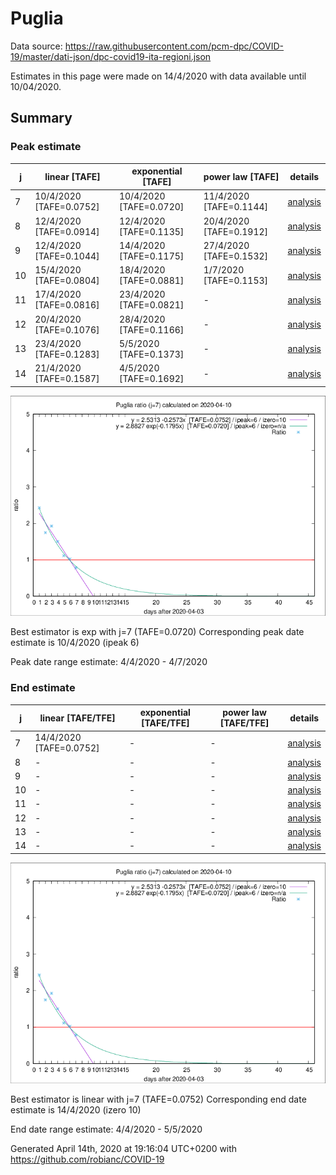 # Puglia


Data source: https://raw.githubusercontent.com/pcm-dpc/COVID-19/master/dati-json/dpc-covid19-ita-regioni.json

Estimates in this page were made on 14/4/2020 with data available until 10/04/2020.


## Summary 

### Peak estimate 
|j|linear [TAFE]|exponential [TAFE]|power law [TAFE]|details|
|---|----|-----------|---------|-------|
|7|10/4/2020 [TAFE=0.0752]|10/4/2020 [TAFE=0.0720]|11/4/2020 [TAFE=0.1144]|[analysis](COVID-19_puglia_j7_2020-04-10.md)|
|8|12/4/2020 [TAFE=0.0914]|12/4/2020 [TAFE=0.1135]|20/4/2020 [TAFE=0.1912]|[analysis](COVID-19_puglia_j8_2020-04-10.md)|
|9|12/4/2020 [TAFE=0.1044]|14/4/2020 [TAFE=0.1175]|27/4/2020 [TAFE=0.1532]|[analysis](COVID-19_puglia_j9_2020-04-10.md)|
|10|15/4/2020 [TAFE=0.0804]|18/4/2020 [TAFE=0.0881]|1/7/2020 [TAFE=0.1153]|[analysis](COVID-19_puglia_j10_2020-04-10.md)|
|11|17/4/2020 [TAFE=0.0816]|23/4/2020 [TAFE=0.0821]|-|[analysis](COVID-19_puglia_j11_2020-04-10.md)|
|12|20/4/2020 [TAFE=0.1076]|28/4/2020 [TAFE=0.1166]|-|[analysis](COVID-19_puglia_j12_2020-04-10.md)|
|13|23/4/2020 [TAFE=0.1283]|5/5/2020 [TAFE=0.1373]|-|[analysis](COVID-19_puglia_j13_2020-04-10.md)|
|14|21/4/2020 [TAFE=0.1587]|4/5/2020 [TAFE=0.1692]|-|[analysis](COVID-19_puglia_j14_2020-04-10.md)|

![best peak estimate](COVID-19_puglia_j7_2020-04-10.png)

Best estimator is exp with j=7 (TAFE=0.0720)
Corresponding peak date estimate is 10/4/2020 (ipeak 6)


Peak date range estimate: 4/4/2020 - 4/7/2020

### End estimate 
|j|linear [TAFE/TFE]|exponential [TAFE/TFE]|power law [TAFE/TFE]|details|
|---|----|-----------|---------|-------|
|7|14/4/2020 [TAFE=0.0752]|-|-|[analysis](COVID-19_puglia_j7_2020-04-10.md)|
|8|-|-|-|[analysis](COVID-19_puglia_j8_2020-04-10.md)|
|9|-|-|-|[analysis](COVID-19_puglia_j9_2020-04-10.md)|
|10|-|-|-|[analysis](COVID-19_puglia_j10_2020-04-10.md)|
|11|-|-|-|[analysis](COVID-19_puglia_j11_2020-04-10.md)|
|12|-|-|-|[analysis](COVID-19_puglia_j12_2020-04-10.md)|
|13|-|-|-|[analysis](COVID-19_puglia_j13_2020-04-10.md)|
|14|-|-|-|[analysis](COVID-19_puglia_j14_2020-04-10.md)|

![best zero estimate](COVID-19_puglia_j7_2020-04-10.png)

Best estimator is linear with j=7 (TAFE=0.0752)
Corresponding end date estimate is 14/4/2020 (izero 10)


End date range estimate: 4/4/2020 - 5/5/2020

Generated April 14th, 2020 at 19:16:04 UTC+0200 with https://github.com/robianc/COVID-19
